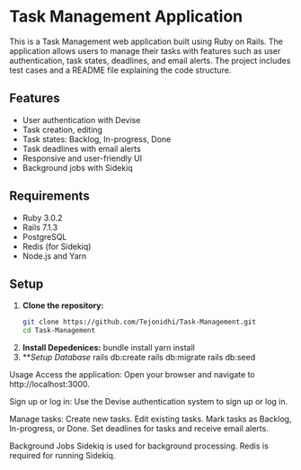 # Task Management Application

This is a Task Management web application built using Ruby on Rails. The application allows users to manage their tasks with features such as user authentication, task states, deadlines, and email alerts. The project includes test cases and a README file explaining the code structure.

## Features
- User authentication with Devise
- Task creation, editing
- Task states: Backlog, In-progress, Done
- Task deadlines with email alerts
- Responsive and user-friendly UI
- Background jobs with Sidekiq

## Requirements
- Ruby 3.0.2
- Rails 7.1.3
- PostgreSQL
- Redis (for Sidekiq)
- Node.js and Yarn

## Setup
1. **Clone the repository:**
   ```sh
   git clone https://github.com/Tejonidhi/Task-Management.git
   cd Task-Management

2. **Install Depedenices:**
    bundle install
    yarn install
3. ***Setup Database*
    rails db:create
    rails db:migrate
    rails db:seed

Usage
    Access the application:
    Open your browser and navigate to http://localhost:3000.

Sign up or log in:
    Use the Devise authentication system to sign up or log in.

Manage tasks:
    Create new tasks.
    Edit existing tasks.
    Mark tasks as Backlog, In-progress, or Done.
    Set deadlines for tasks and receive email alerts.

Background Jobs
    Sidekiq is used for background processing.
    Redis is required for running Sidekiq.
